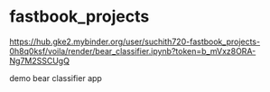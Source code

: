 # fastbook_projects

https://hub.gke2.mybinder.org/user/suchith720-fastbook_projects-0h8q0ksf/voila/render/bear_classifier.ipynb?token=b_mVxz8ORA-Ng7M2SSCUgQ

demo bear classifier app
